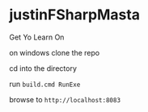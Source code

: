 # justinFSharpMasta
Get Yo Learn On

on windows clone the repo

cd into the directory

run `build.cmd RunExe`

browse to `http://localhost:8083`
